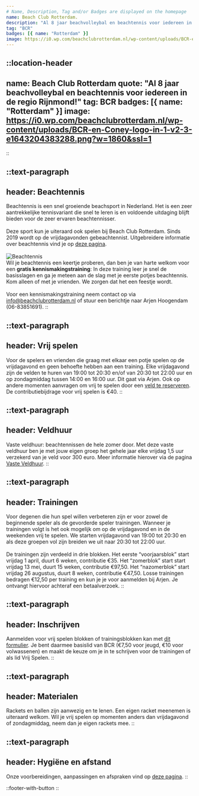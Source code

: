 ```yaml
--- 
# Name, Description, Tag and/or Badges are displayed on the homepage
name: Beach Club Rotterdam.
description: "Al 8 jaar beachvolleybal en beachtennis voor iedereen in de regio Rijnmond!"
tag: "BCR"
badges: [{ name: "Rotterdam" }]
image: https://i0.wp.com/beachclubrotterdam.nl/wp-content/uploads/BCR-en-Coney-logo-in-1-v2-3-e1643204383288.png?w=1860&ssl=1
---
```


<!-- Name, Quote, Tag and/or Badges are displayed in the location container - this is the page containing all the details of this location -->
::location-header 
---
name: Beach Club Rotterdam
quote: "Al 8 jaar beachvolleybal en beachtennis voor iedereen in de regio Rijnmond!"
tag: BCR
badges: [{ name: "Rotterdam" }]
image: https://i0.wp.com/beachclubrotterdam.nl/wp-content/uploads/BCR-en-Coney-logo-in-1-v2-3-e1643204383288.png?w=1860&ssl=1
---
::

<!-- For each block of text that should have a bold titled header you can use the text-paragraph component -->
::text-paragraph
---
header: Beachtennis
---
Beachtennis is een snel groeiende beachsport in Nederland. Het is een zeer aantrekkelijke tennisvariant die snel te leren is en voldoende uitdaging blijft bieden voor de zeer ervaren beachtennisser.
<br><br>
Deze sport kun je uiteraard ook spelen bij Beach Club Rotterdam. Sinds 2019 wordt op de vrijdagavonden gebeachtennist. Uitgebreidere informatie over beachtennis vind je op <a class="link hover:text-sky-700">[deze pagina](https://beachclubrotterdam.nl/beachtennis-spelregels/)</a>.
<br><br>
![Beachtennis](https://i0.wp.com/beachclubrotterdam.nl/wp-content/uploads/beachtennis.jpg?resize=768%2C350&ssl=1)
<br>
Wil je beachtennis een keertje proberen, dan ben je van harte welkom voor een __gratis kennismakingstraining__: In deze training leer je snel de basisslagen en ga je meteen aan de slag met je eerste potjes beachtennis. Kom alleen of met je vrienden. We zorgen dat het een feestje wordt.
<br><br>
Voor een kennismakingstraining neem contact op via info@beachclubrotterdam.nl of stuur een berichtje naar Arjen Hoogendam (06-83851691).
::

::text-paragraph
---
header: Vrij spelen
---
Voor de spelers en vrienden die graag met elkaar een potje spelen op de vrijdagavond en geen behoefte hebben aan een training. Elke vrijdagavond zijn de velden te huren van 19:00 tot 20:30 en/of van 20:30 tot 22:00 uur en op zondagmiddag tussen 14:00 en 16:00 uur. Dit gaat via Arjen. Ook op andere momenten aanvragen om vrij te spelen door een <a class="link hover:text-sky-700">[veld te reserveren](https://beachclubrotterdam.nl/direct-een-veld-reserveren/)</a>. De contributiebijdrage voor vrij spelen is €40.
::

::text-paragraph
---
header: Veldhuur
---
Vaste veldhuur: beachtennissen de hele zomer door. Met deze vaste veldhuur ben je met jouw eigen groep het gehele jaar elke vrijdag 1,5 uur verzekerd van je veld voor 300 euro. Meer informatie hierover via de pagina <a class="link hover:text-sky-700">[Vaste Veldhuur](https://beachclubrotterdam.nl/voor-bedrijven/veldhuur-voor-zaalvolleybalteams-of-verenigingen/)</a>.
::

::text-paragraph
---
header: Trainingen
---
Voor degenen die hun spel willen verbeteren zijn er voor zowel de beginnende speler als de gevorderde speler trainingen. Wanneer je trainingen volgt is het ook mogelijk om op de vrijdagavond en in de weekenden vrij te spelen. We starten vrijdagavond van 19:00 tot 20:30 en als deze groepen vol zijn breiden we uit naar 20:30 tot 22:00 uur.
<br><br>
De trainingen zijn verdeeld in drie blokken. Het eerste “voorjaarsblok” start vrijdag 1 april, duurt 6 weken, contributie €35. Het “zomerblok” start start vrijdag 13 mei, duurt 15 weken, contributie €97,50. Het “nazomerblok” start vrijdag 26 augustus, duurt 8 weken, contributie €47,50. Losse trainingen bedragen €12,50 per training en kun je je voor aanmelden bij Arjen. Je ontvangt hiervoor achteraf een betaalverzoek.
::

::text-paragraph
---
header: Inschrijven
---
Aanmelden voor vrij spelen blokken of trainingsblokken kan met <a class="link hover:text-sky-700">[dit formulier](https://docs.google.com/forms/d/e/1FAIpQLScxLY73tqTMLrd4H4lEGiaykJWtUZdHuyEBTNORc2gmbspjFA/viewform?usp=sf_link)</a>. Je bent daarmee basislid van BCR (€7,50 voor jeugd, €10 voor volwassenen) en maakt de keuze om je in te schrijven voor de trainingen of als lid Vrij Spelen.
::

::text-paragraph
---
header: Materialen
---
Rackets en ballen zijn aanwezig en te lenen. Een eigen racket meenemen is uiteraard welkom. Wil je vrij spelen op momenten anders dan vrijdagavond of zondagmiddag, neem dan je eigen rackets mee.
::

::text-paragraph
---
header: Hygiëne en afstand
---
Onze voorbereidingen, aanpassingen en afspraken vind op <a class="link hover:text-sky-700">[deze pagina](https://beachclubrotterdam.nl/hygienemaatregelen/)</a>.
::

<!-- Include the footer and back button -->
::footer-with-button
::

<!-- Scroll to top on page load -->
<script>window.scrollTo(0, 2)</script>